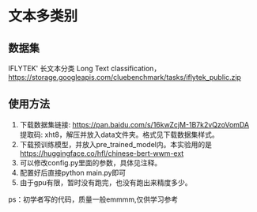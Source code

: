# 文本多类别

## 数据集
IFLYTEK' 长文本分类 Long Text classification，https://storage.googleapis.com/cluebenchmark/tasks/iflytek_public.zip

## 使用方法
1. 下载数据集链接: https://pan.baidu.com/s/16kwZcjM-1B7k2vQzoVomDA 提取码: xht8，解压并放入data文件夹。格式见下载数据集样式。
2. 下载预训练模型，并放入pre_trained_model内。本实验用的是 https://huggingface.co/hfl/chinese-bert-wwm-ext
3. 可以修改config.py里面的参数，具体见注释。
4. 配置好后直接python main.py即可
5. 由于gpu有限，暂时没有跑完，也没有跑出来精度多少。

ps：初学者写的代码，质量一般emmmm,仅供学习参考
